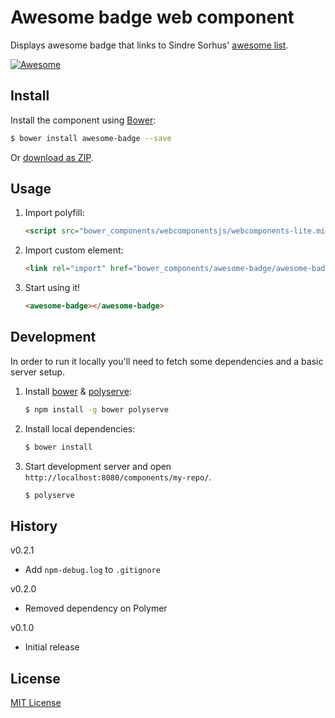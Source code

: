 # Awesome badge web component

Displays awesome badge that links to Sindre Sorhus' [awesome list](https://github.com/sindresorhus/awesome).

[![Awesome](https://cdn.rawgit.com/sindresorhus/awesome/d7305f38d29fed78fa85652e3a63e154dd8e8829/media/badge.svg)](https://github.com/sindresorhus/awesome)

## Install

Install the component using [Bower](http://bower.io/):

```sh
$ bower install awesome-badge --save
```

Or [download as ZIP](https://github.com/jvandemo/awesome-badge/archive/master.zip).

## Usage

1. Import polyfill:

    ```html
    <script src="bower_components/webcomponentsjs/webcomponents-lite.min.js"></script>
    ```

2. Import custom element:

    ```html
    <link rel="import" href="bower_components/awesome-badge/awesome-badge.html">
    ```

3. Start using it!

    ```html
    <awesome-badge></awesome-badge>
    ```

## Development

In order to run it locally you'll need to fetch some dependencies and a basic server setup.

1. Install [bower](http://bower.io/) & [polyserve](https://npmjs.com/polyserve):

    ```sh
    $ npm install -g bower polyserve
    ```

2. Install local dependencies:

    ```sh
    $ bower install
    ```

3. Start development server and open `http://localhost:8080/components/my-repo/`.

    ```sh
    $ polyserve
    ```

## History

v0.2.1

- Add `npm-debug.log` to `.gitignore`

v0.2.0

- Removed dependency on Polymer

v0.1.0

- Initial release

## License

[MIT License](http://opensource.org/licenses/MIT)
